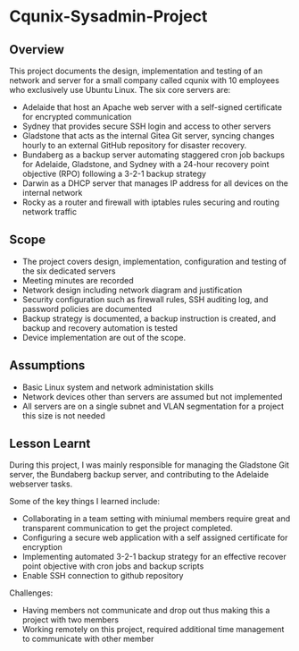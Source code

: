 # Cqunix-Sysadmin-Project

## Overview
This project documents the design, implementation and testing of an network and server for a small company called cqunix with 10 employees who exclusively use Ubuntu Linux. The six core servers are:
- Adelaide that host an Apache web server with a self-signed certificate for encrypted communication
- Sydney that provides secure SSH login and access to other servers
- Gladstone that acts as the internal Gitea Git server, syncing changes hourly to an external GitHub repository for disaster recovery.
- Bundaberg as a backup server automating staggered cron job backups for Adelaide, Gladstone, and Sydney with a 24-hour recovery point objective (RPO) following a 3-2-1 backup strategy
- Darwin as a DHCP server that manages IP address for all devices on the internal network
- Rocky as a router and firewall with iptables rules securing and routing network traffic

## Scope
- The project covers design, implementation, configuration and testing of the six dedicated servers
- Meeting minutes are recorded
- Network design including network diagram and justification
- Security configuration such as firewall rules, SSH auditing log, and password policies are documented
- Backup strategy is documented, a backup instruction is created, and backup and recovery automation is tested
- Device implementation are out of the scope.

## Assumptions
- Basic Linux system and network administation skills 
- Network devices other than servers are assumed but not implemented
- All servers are on a single subnet and VLAN segmentation for a project this size is not needed

## Lesson Learnt
During this project, I was mainly responsible for managing the Gladstone Git server, the Bundaberg backup server, and contributing to the Adelaide webserver tasks.

Some of the key things I learned include:
- Collaborating in a team setting with miniumal members require great and transparent communication to get the project completed.
- Configuring a secure web application with a self assigned certificate for encryption
- Implementing automated 3-2-1 backup strategy for an effective recover point objective with cron jobs and backup scripts
- Enable SSH connection to github repository

Challenges:
- Having members not communicate and drop out thus making this a project with two members
- Working remotely on this project, required additional time management to communicate with other member
